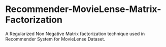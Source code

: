 # Recommender-MovieLense-Matrix-Factorization
A Regularized Non Negative Matrix factorization technique used in Recommender System for MovieLense Dataset.
